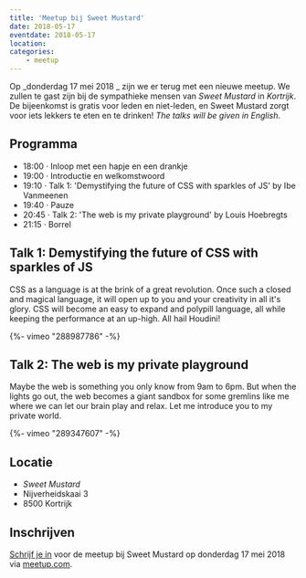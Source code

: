 ```yaml
---
title: 'Meetup bij Sweet Mustard'
date: 2018-05-17
eventdate: 2018-05-17
location:
categories:
    - meetup
---
```


Op _donderdag 17 mei 2018 _ zijn we er terug met een nieuwe meetup. We zullen te gast zijn bij de sympathieke mensen van _Sweet Mustard_ in _Kortrijk_. De bijeenkomst is gratis voor leden en niet-leden, en Sweet Mustard zorgt voor iets lekkers te eten en te drinken! _The talks will be given in English_.

## Programma

-   18:00 · Inloop met een hapje en een drankje
-   19:00 · Introductie en welkomstwoord
-   19:10 · Talk 1: 'Demystifying the future of CSS with sparkles of JS' by Ibe Vanmeenen
-   19:40 · Pauze
-   20:45 · Talk 2: 'The web is my private playground' by Louis Hoebregts
-   21:15 · Borrel

## Talk 1: Demystifying the future of CSS with sparkles of JS

CSS as a language is at the brink of a great revolution. Once such a closed and magical language, it will open up to you and your creativity in all it's glory. CSS will become an easy to expand and polypill language, all while keeping the performance at an up-high. All hail Houdini!

{%- vimeo "288987786" -%}

## Talk 2: The web is my private playground

Maybe the web is something you only know from 9am to 6pm. But when the lights go out, the web becomes a giant sandbox for some gremlins like me where we can let our brain play and relax. Let me introduce you to my private world.

{%- vimeo "289347607" -%}

## Locatie

-   _Sweet Mustard_
-   Nijverheidskaai 3
-   8500 Kortrijk

## Inschrijven

[Schrijf je in](https://www.meetup.com/Fronteers-BE/events/248805497/) voor de meetup bij Sweet Mustard op donderdag 17 mei 2018 via [meetup.com](https://www.meetup.com/Fronteers-BE/events/248805497/).
